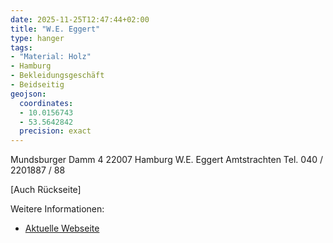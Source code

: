 ```yaml
---
date: 2025-11-25T12:47:44+02:00
title: "W.E. Eggert"
type: hanger
tags:
- "Material: Holz"
- Hamburg
- Bekleidungsgeschäft
- Beidseitig
geojson:
  coordinates:
  - 10.0156743
  - 53.5642842
  precision: exact
---
```


Mundsburger Damm 4 22007 Hamburg
W.E. Eggert
Amtstrachten Tel. 040 / 2201887 / 88


[Auch Rückseite]

<div class="notes">
Weitere Informationen:
<ul>
<li><a href="https://www.eggerthamburg.com/">Aktuelle Webseite</a></li>
</ul>
</div>
